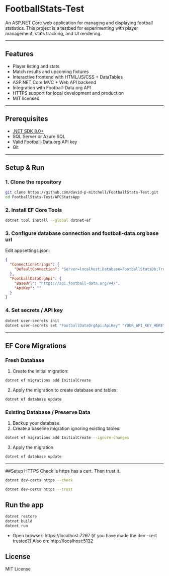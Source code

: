 
# FootballStats-Test

An ASP.NET Core web application for managing and displaying football statistics.
This project is a testbed for experimenting with player management, stats tracking, and UI rendering.

---

## Features
- Player listing and stats
- Match results and upcoming fixtures
- Interactive frontend with HTML/JS/CSS + DataTables
- ASP.NET Core MVC + Web API backend
- Integration with Football-Data.org API
- HTTPS support for local development and production
- MIT licensed

---

## Prerequisites
- [.NET SDK 8.0+](https://dotnet.microsoft.com/download)
- SQL Server or Azure SQL
- Valid Football-Data.org API key
- Git

---

## Setup & Run

### 1. Clone the repository

```bash
git clone https://github.com/david-p-mitchell/FootballStats-Test.git
cd FootballStats-Test/AFCStatsApp
```

### 2. Install EF Core Tools

```bash
dotnet tool install --global dotnet-ef
```

### 3. Configure database connection and football-data.org base url
Edit appsettings.json:

```json
{
  "ConnectionStrings": {
    "DefaultConnection": "Server=localhost;Database=FootballStatsDb;Trusted_Connection=True;"
  },
  "FootballDataOrgApi": {
    "BaseUrl": "https://api.football-data.org/v4/",
    "ApiKey": ""
  }
}
```

### 4. Set secrets / API key

```bash
dotnet user-secrets init
dotnet user-secrets set "FootballDataOrgApi:ApiKey" "YOUR_API_KEY_HERE"
```

---

## EF Core Migrations

### Fresh Database
1. Create the initial migration:

```bash
dotnet ef migrations add InitialCreate
```

2. Apply the migration to create database and tables:

```bash
dotnet ef database update
```

### Existing Database / Preserve Data
1. Backup your database.
2. Create a baseline migration ignoring existing tables:

```bash
dotnet ef migrations add InitialCreate --ignore-changes
```

3. Apply the migration

```bash
dotnet ef database update
```
---
##Setup HTTPS
Check is https has a cert.
Then trust it.

```bash
dotnet dev-certs https --check

dotnet dev-certs https --trust

```

## Run the app

```bash
dotnet restore
dotnet build
dotnet run
```

- Open browser: https://localhost:7267 (if you have made the dev -cert trusted?)
Also on: http://localhost:5132

## License
MIT License
